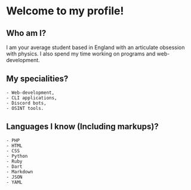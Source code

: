 # Welcome to my profile!

## Who am I?

I am your average student based in England with an articulate obsession with physics.
I also spend my time working on programs and web-development.

## My specialities?

```
- Web-development,
- CLI applications,
- Discord bots,
- OSINT tools.
```

## Languages I know (Including markups)?

```
- PHP
- HTML
- CSS
- Python
- Ruby
- Dart
- Markdown
- JSON
- YAML
```
